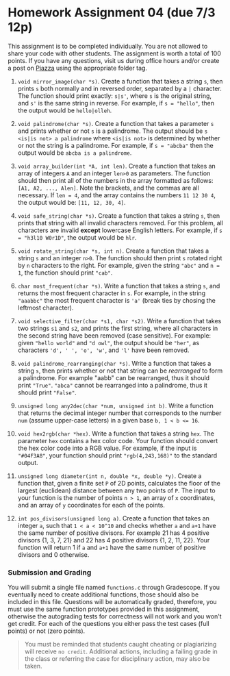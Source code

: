 # Homework Assignment 04 (due 7/3 12p)

This assignment is to be completed individually.  You are not allowed to share your code with other students.  The assignment is worth a total of 100 points.  If you have any questions, visit us during office hours and/or create a post on [Piazza](https://piazza.com) using the appropriate folder tag.

1. `void mirror_image(char *s)`.  Create a function that takes a string `s`, then prints `s` both normally and in reversed order, separated by a `|` character.  The function should print exactly: `s|s'`, where `s` is the original string, and `s'` is the same string in reverse.  For example, if `s = "hello"`, then the output would be `hello|olleh`.

1. `void palindrome(char *s)`. Create a function that takes a parameter `s` and prints whether or not `s` is a palindrome.  The output should be `s <is|is not> a palindrome` where `<is|is not>` is determined by whether or not the string is a palindrome.  For example, if `s = "abcba"` then the output would be `abcba is a palindrome`.

1. `void array_builder(int *A, int len)`.  Create a function that takes an array of integers `A` and an integer `len>0` as parameters.  The function should then print all of the numbers in the array formatted as follows: `[A1, A2, ..., Alen]`.  Note the brackets, and the commas are all necessary.  If `len = 4`, and the array contains the numbers `11 12 30 4`, the output would be: `[11, 12, 30, 4]`.

1. `void safe_string(char *s)`.  Create a function that takes a string `s`, then prints that string with all invalid characters removed.  For this problem, all characters are invalid **except** lowercase English letters.  For example, if `s = "h3l10 W0r1D"`, the output would be `hlr`.

1. `void rotate_string(char *s, int n)`.  Create a function that takes a string `s` and an integer `n>0`.  The function should then print `s` rotated right by `n` characters to the right.  For example, given the string `"abc"` and `n = 1`, the function should print `"cab"`.

1. `char most_frequent(char *s)`.  Write a function that takes a string `s`, and returns the most frequent character in `s`.  For example, in the string `"aaabbc"` the most frequent character is `'a'` (break ties by chosing the leftmost character).

1. `void selective_filter(char *s1, char *s2)`.  Write a function that takes two strings `s1` and `s2`, and prints the first string, where all characters in the second string have been removed (case sensitive).  For example: given `"hello world"` and `"d owl"`, the output should be `"her"`, as characters `'d', ' ', 'o', 'w'`, and `'l'` have been removed.

1. `void palindrome_rearranging(char *s)`.  Write a function that takes a string `s`, then prints whether or not that string can be *rearranged* to form a palindrome.  For example "aabb" can be rearranged, thus it should print `"True"`. `"abca"` cannot be rearranged into a palindrome, thus it should print `"False"`.

1. `unsigned long any2dec(char *num, unsigned int b)`.  Write a function that returns the decimal integer number that corresponds to the number `num` (assume upper-case letters) in a given base `b, 1 < b <= 16`.

1. `void hex2rgb(char *hex)`.  Write a function that takes a string `hex`.  The parameter `hex` contains a hex color code.  Your function should convert the hex color code into a RGB value.  For example, if the input is `"#04F3A8"`, your function should print `"rgb(4,243,168)"` to the standard output.

1. `unsigned long diameter(int n, double *x, double *y)`.  Create a function that, given a finite set `P` of 2D points, calculates the floor of the largest (euclidean) distance between any two points of `P`.  The input to your function is the number of points `n > 1`, an array of `x` coordinates, and an array of `y` coordinates for each of the points.

1. `int pos_divisors(unsigned long a)`.  Create a function that takes an integer `a`, such that `1 < a < 10^10` and checks whether `a` and `a+1` have the same number of positive divisors.  For example 21 has 4 positive divisors {1, 3, 7, 21} and 22 has 4 positive divisors {1, 2, 11, 22}.  Your function will return 1 if `a` and `a+1` have the same number of positive divisors and 0 otherwise.

### Submission and Grading
You will submit a single file named `functions.c` through Gradescope.  If you eventually need to create additional functions, those should also be included in this file.  Questions will be automatically graded, therefore, you must use the same function prototypes provided in this assignment, otherwise the autograding tests for correctness will not work and you won't get credit.  For each of the questions you either pass the test cases (full points) or not (zero points).

> You must be reminded that students caught cheating or plagiarizing will receive `no credit`.  Additional actions, including a failing grade in the class or referring the case for disciplinary action, may also be taken.
